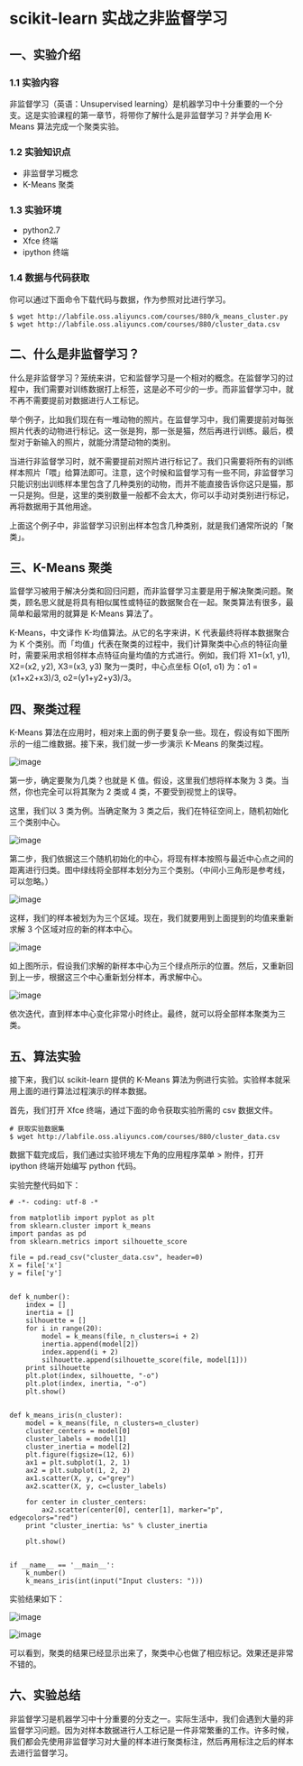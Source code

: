 # scikit-learn 实战之非监督学习
## 一、实验介绍
### 1.1 实验内容
非监督学习（英语：Unsupervised learning）是机器学习中十分重要的一个分支。这是实验课程的第一章节，将带你了解什么是非监督学习？并学会用 K-Means 算法完成一个聚类实验。

### 1.2 实验知识点
- 非监督学习概念
- K-Means 聚类

### 1.3 实验环境
- python2.7
- Xfce 终端
- ipython 终端

### 1.4 数据与代码获取
你可以通过下面命令下载代码与数据，作为参照对比进行学习。

```
$ wget http://labfile.oss.aliyuncs.com/courses/880/k_means_cluster.py
$ wget http://labfile.oss.aliyuncs.com/courses/880/cluster_data.csv
```

## 二、什么是非监督学习？
什么是非监督学习？笼统来讲，它和监督学习是一个相对的概念。在监督学习的过程中，我们需要对训练数据打上标签，这是必不可少的一步。而非监督学习中，就不再不需要提前对数据进行人工标记。

举个例子，比如我们现在有一堆动物的照片。在监督学习中，我们需要提前对每张照片代表的动物进行标记。这一张是狗，那一张是猫，然后再进行训练。最后，模型对于新输入的照片，就能分清楚动物的类别。

当进行非监督学习时，就不需要提前对照片进行标记了。我们只需要将所有的训练样本照片「喂」给算法即可。注意，这个时候和监督学习有一些不同，非监督学习只能识别出训练样本里包含了几种类别的动物，而并不能直接告诉你这只是猫，那一只是狗。但是，这里的类别数量一般都不会太大，你可以手动对类别进行标记，再将数据用于其他用途。

上面这个例子中，非监督学习识别出样本包含几种类别，就是我们通常所说的「聚类」。


## 三、K-Means 聚类

监督学习被用于解决分类和回归问题，而非监督学习主要是用于解决聚类问题。聚类，顾名思义就是将具有相似属性或特征的数据聚合在一起。聚类算法有很多，最简单和最常用的就算是 K-Means 算法了。

K-Means，中文译作 K-均值算法。从它的名字来讲，K 代表最终将样本数据聚合为 K 个类别。而「均值」代表在聚类的过程中，我们计算聚类中心点的特征向量时，需要采用求相邻样本点特征向量均值的方式进行。例如，我们将 X1=(x1, y1), X2=(x2, y2), X3=(x3, y3) 聚为一类时，中心点坐标 O(o1, o1) 为：o1 = (x1+x2+x3)/3, o2=(y1+y2+y3)/3。


## 四、聚类过程
K-Means 算法在应用时，相对来上面的例子要复杂一些。现在，假设有如下图所示的一组二维数据。接下来，我们就一步一步演示 K-Means 的聚类过程。

![image](https://dn-anything-about-doc.qbox.me/document-uid214893labid3188timestamp1499738687456.png/wm)

第一步，确定要聚为几类？也就是 K 值。假设，这里我们想将样本聚为 3 类。当然，你也完全可以将其聚为 2 类或 4 类，不要受到视觉上的误导。

这里，我们以 3 类为例。当确定聚为 3 类之后，我们在特征空间上，随机初始化三个类别中心。

![image](https://dn-anything-about-doc.qbox.me/document-uid214893labid3188timestamp1499738970957.png/wm)


第二步，我们依据这三个随机初始化的中心，将现有样本按照与最近中心点之间的距离进行归类。图中绿线将全部样本划分为三个类别。（中间小三角形是参考线，可以忽略。）

![image](https://dn-anything-about-doc.qbox.me/document-uid214893labid3188timestamp1499739310804.png/wm)

这样，我们的样本被划为为三个区域。现在，我们就要用到上面提到的均值来重新求解 3 个区域对应的新的样本中心。

![image](https://dn-anything-about-doc.qbox.me/document-uid214893labid3188timestamp1499739589219.png/wm)

如上图所示，假设我们求解的新样本中心为三个绿点所示的位置。然后，又重新回到上一步，根据这三个中心重新划分样本，再求解中心。

![image](https://dn-anything-about-doc.qbox.me/document-uid214893labid3188timestamp1499739805601.png/wm)

依次迭代，直到样本中心变化非常小时终止。最终，就可以将全部样本聚类为三类。

## 五、算法实验
接下来，我们以 scikit-learn 提供的 K-Means 算法为例进行实验。实验样本就采用上面的进行算法过程演示的样本数据。

首先，我们打开 Xfce 终端，通过下面的命令获取实验所需的 csv 数据文件。


```
# 获取实验数据集
$ wget http://labfile.oss.aliyuncs.com/courses/880/cluster_data.csv
```

数据下载完成后，我们通过实验环境左下角的应用程序菜单 > 附件，打开 ipython 终端开始编写 python 代码。

实验完整代码如下：


```
# -*- coding: utf-8 -*

from matplotlib import pyplot as plt
from sklearn.cluster import k_means
import pandas as pd
from sklearn.metrics import silhouette_score

file = pd.read_csv("cluster_data.csv", header=0)
X = file['x']
y = file['y']


def k_number():
    index = []
    inertia = []
    silhouette = []
    for i in range(20):
        model = k_means(file, n_clusters=i + 2)
        inertia.append(model[2])
        index.append(i + 2)
        silhouette.append(silhouette_score(file, model[1]))
    print silhouette 
    plt.plot(index, silhouette, "-o")
    plt.plot(index, inertia, "-o")
    plt.show()


def k_means_iris(n_cluster):
    model = k_means(file, n_clusters=n_cluster)
    cluster_centers = model[0]
    cluster_labels = model[1]
    cluster_inertia = model[2]
    plt.figure(figsize=(12, 6))
    ax1 = plt.subplot(1, 2, 1)
    ax2 = plt.subplot(1, 2, 2)
    ax1.scatter(X, y, c="grey")
    ax2.scatter(X, y, c=cluster_labels)

    for center in cluster_centers:
        ax2.scatter(center[0], center[1], marker="p", edgecolors="red")
    print "cluster_inertia: %s" % cluster_inertia

    plt.show()


if __name__ == '__main__':
    k_number()
    k_means_iris(int(input("Input clusters: ")))
```

实验结果如下：

![image](http://a2.qpic.cn/psb?/V10P3PxC3Aqmo8/JXMUykacKkXY2nL0uGl8W4Pd7aSYSWTLGaAQzRGWMc8!/b/dDwBAAAAAAAA&bo=IANYAgAAAAADB1s!&rf=viewer_4)


![image](http://a3.qpic.cn/psb?/V10P3PxC3Aqmo8/9M5*alDakMGOPgA8MZB87E4HaQ4EtQKR5cXTElm.3c4!/b/dD0BAAAAAAAA&bo=sARYAgAAAAADB8w!&rf=viewer_4)

可以看到，聚类的结果已经显示出来了，聚类中心也做了相应标记。效果还是非常不错的。


## 六、实验总结

非监督学习是机器学习中十分重要的分支之一。实际生活中，我们会遇到大量的非监督学习问题。因为对样本数据进行人工标记是一件非常繁重的工作。许多时候，我们都会先使用非监督学习对大量的样本进行聚类标注，然后再用标注之后的样本去进行监督学习。
